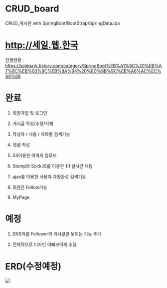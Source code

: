# CRUD_board
CRUD_게시판 with SpringBoot/BootStrap/SpringDataJpa

# http://세일.웹.한국

진행현황 : https://salepark.tistory.com/category/SpringBoot%EB%A1%9C%20%EB%A7%8C%EB%93%9C%EB%8A%94%20%EC%8B%9C%EB%A6%AC%EC%A6%88

# 완료
1. 회원가입 및 로그인

2. 게시글 작성/수정/삭제

3. 작성자 / 내용 / 제목별 검색기능

4. 댓글 작성

5. S3이용한 이미지 업로드

6. Stomp와 SockJS를 이용한 1:1 실시간 채팅

7. ajax를 이용한 사용자 자동완성 검색기능

8. 회원간 Follow기능

9. MyPage

# 예정
1. SNS처럼 Follower의 게시글만 보이는 기능 추가

2. 전체적으로 디자인 이뻐보이게 수정

# ERD(수정예정)

<img src="https://user-images.githubusercontent.com/34956785/80738566-33beac80-8b50-11ea-9b84-cb564cd5b9e6.PNG">
